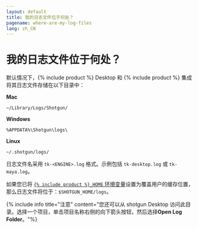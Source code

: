 ```yaml
---
layout: default
title: 我的日志文件位于何处？
pagename: where-are-my-log-files
lang: zh_CN
---
```


# 我的日志文件位于何处？

默认情况下，{% include product %} Desktop 和 {% include product %} 集成将其日志文件存储在以下目录中：

**Mac**

`~/Library/Logs/Shotgun/`

**Windows**

`%APPDATA%\Shotgun\logs\`

**Linux**

`~/.shotgun/logs/`

日志文件名采用 `tk-<ENGINE>.log` 格式。示例包括 `tk-desktop.log` 或 `tk-maya.log`。

如果您已将 [`{% include product %}_HOME` 环境变量](http://developer.shotgunsoftware.com/tk-core/utils.html#localfilestoragemanager)设置为覆盖用户的缓存位置，那么日志文件将位于：`$SHOTGUN_HOME/logs`。

{% include info title="注意" content="您还可以从 shotgun Desktop 访问此目录。选择一个项目，单击项目名称右侧的向下箭头按钮，然后选择**Open Log Folder**。"%}
